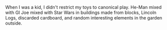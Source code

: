 When I was a kid, I didn't restrict my toys to canonical play. He-Man mixed with GI Joe mixed with Star Wars in buildings made from blocks, Lincoln Logs, discarded cardboard, and random interesting elements in the garden outside.
